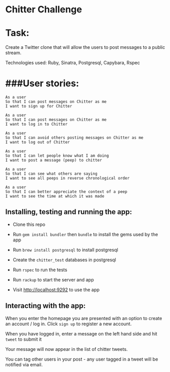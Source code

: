Chitter Challenge 
=================

Task:
=================
Create a Twitter clone that will allow the users to post messages to a public stream.

Technologies used: Ruby, Sinatra, Postgresql, Capybara, Rspec

###User stories:
=================
```
As a user
So that I can post messages on Chitter as me
I want to sign up for Chitter

As a user
So that I can post messages on Chitter as me
I want to log in to Chitter

As a user
So that I can avoid others posting messages on Chitter as me
I want to log out of Chitter

As a user
So that I can let people know what I am doing  
I want to post a message (peep) to chitter

As a user
So that I can see what others are saying  
I want to see all peeps in reverse chronological order

As a user
So that I can better appreciate the context of a peep
I want to see the time at which it was made
```

Installing, testing and running the app:
------

* Clone this repo
* Run `gem install bundler` then `bundle` to install the gems used by the app
* Run `brew install postgresql` to install postgresql
* Create the `chitter_test` databases in postgresql

* Run `rspec` to run the tests

* Run `rackup` to start the server and app
* Visit [http://localhost:9292](http://localhost:9292) to use the app

Interacting with the app:
-----
When you enter the homepage you are presented with an option to create an account / log in. Click `sign up` to register a new account.

When you have logged in, enter a message on the left hand side and hit `tweet` to submit it

Your message will now appear in the list of chitter tweets.

You can tag other users in your post - any user tagged in a tweet will be notified via email.